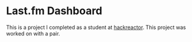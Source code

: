 # Last.fm Dashboard
This is a project I completed as a student at [hackreactor](http://hackreactor.com). This project was worked on with a pair.
